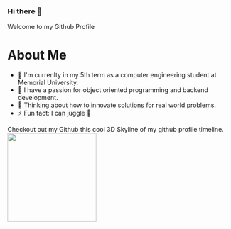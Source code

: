 ### Hi there 👋


Welcome to my Github Profile 


# About Me
- 🔭 I'm currenlty in my 5th term as a computer engineering student at Memorial University.  
- 🌱 I have a passion for object oriented programming and backend development. 
- 💬 Thinking about how to innovate solutions for real world problems.
- ⚡ Fun fact: I can juggle :juggling_person:


Checkout out my Github this cool 3D Skyline of my github profile timeline. 
<img align="center" src="assets/GithubTimeline.gif" height="200" />


